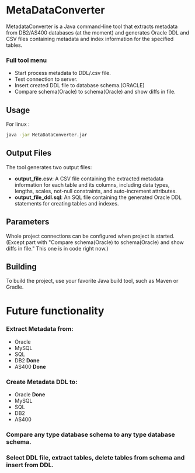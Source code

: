 # MetaDataConverter

MetadataConverter is a Java command-line tool that extracts metadata 
from DB2/AS400 databases (at the moment) 
and generates Oracle DDL and CSV files containing metadata and index information for the specified tables.

### Full tool menu 
- Start process metadata to DDL/.csv file.
- Test connection to server.
- Insert created DDL file to database schema.(ORACLE)
- Compare schema(Oracle) to schema(Oracle) and show diffs in file.

## Usage

For linux :
```bash
java -jar MetaDataConverter.jar
```


## Output Files
The tool generates two output files:

- **output_file.csv**: A CSV file containing the extracted metadata information for each table and its columns, including data types, lengths, scales, not-null constraints, and auto-increment attributes.
- **output_file_ddl.sql**: An SQL file containing the generated Oracle DDL statements for creating tables and indexes.

## Parameters
Whole project connections can be configured when project is started. (Except part with "Compare schema(Oracle) to schema(Oracle) and show diffs in file." This one is in code right now.) 

## Building
To build the project, use your favorite Java build tool, such as Maven or Gradle.

# Future functionality
### Extract Metadata from:
- Oracle
- MySQL
- SQL
- DB2 **Done**
- AS400 **Done**
### Create Metadata DDL to:
- Oracle **Done**
- MySQL
- SQL
- DB2
- AS400
### Compare any type database schema to any type database schema.
### Select DDL file, extract tables, delete tables from schema and insert from DDL.
